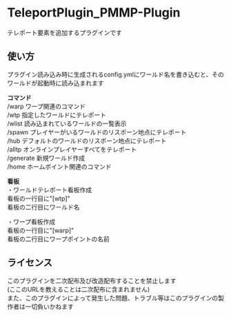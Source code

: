 # TeleportPlugin_PMMP-Plugin
テレポート要素を追加するプラグインです

## 使い方<br>
プラグイン読み込み時に生成されるconfig.ymlにワールド名を書き込むと、そのワールドが起動時に読み込まれます<br>

**コマンド**<br>
/warp ワープ関連のコマンド<br>
/wtp 指定したワールドにテレポート<br>
/wlist 読み込まれているワールドの一覧表示<br>
/spawn プレイヤーがいるワールドのリスポーン地点にテレポート<br>
/hub デフォルトのワールドのリスポーン地点にテレポート<br>
/alltp オンラインプレイヤーすべてをテレポート<br>
/generate 新規ワールド作成<br>
/home ホームポイント関連のコマンド<br>

**看板**<br>
・ワールドテレポート看板作成<br>
看板の一行目に"[wtp]"<br>
看板の二行目にワールド名<br>

・ワープ看板作成<br>
看板の一行目に"[warp]"<br>
看板の二行目にワープポイントの名前<br>

## ライセンス<br>
このプラグインを二次配布及び改造配布することを禁止します<br>
(ここのURLを教えることは二次配布に含まれません)<br>
また、このプラグインによって発生した問題、トラブル等はこのプラグインの製作者は一切負いかねます<br>
